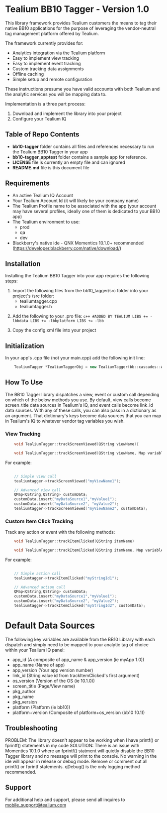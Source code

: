 Tealium BB10 Tagger - Version 1.0
=================================

This library framework provides Tealium customers the means to tag their native BB10 applications for the purpose of leveraging the vendor-neutral tag management platform offered by Tealium.  

The framework currently provides for:
- Analytics integration via the Tealium platform
- Easy to implement view tracking
- Easy to implement event tracking
- Custom tracking data assignments
- Offline caching
- Simple setup and remote configuration


These instructions presume you have valid accounts with both Tealium and the analytic services you will be mapping data to.

Implementation is a three part process:
1. Download and implement the library into your project
2. Configure your Tealium IQ


Table of Repo Contents
----------------------
- **bb10-tagger** folder contains all files and references necessary to run the Tealium BB10 Tagger in your app
- **bb10-tagger_apptest** folder contains a sample app for reference.
- **LICENSE** file is currently an empty file and can ignored
- **README.md** file is this document file


Requirements
--------------------
- An active Tealium IQ Account
- Your Tealium Account Id (it will likely be your company name)
- The Tealium Profile name to be associated with the app (your account may have several profiles, ideally one of them is dedicated to your BB10 app)
- The Tealium environment to use:
  - prod
  - qa
  - dev
- Blackberry's native ide - QNX Momentics 10.1.0+ recommended (https://developer.blackberry.com/native/download/)


Installation
------------
Installing the Tealium BB10 Tagger into your app requires the following steps:

  1. Import the following files from the bb10_tagger/src folder into your project's /src folder:
      - tealiumtagger.cpp
      - tealiumtagger.h
      <p></p>
  2. Add the following to your .pro file:
	```c++
	#ADDED BY TEALIUM
	LIBS += -lbbdata
	LIBS += -lbbplatform
	LIBS += -lbb
	```
	<p></p>
  3. Copy the config.xml file into your project


Initialization
--------------
In your app's .cpp file (not your main.cpp) add the following init line:
```c++
    TealiumTagger *TealiumTaggerObj = new TealiumTagger(bb::cascades::Application::instance(), "yourAccountName", "yourProfile", "yourTargetEnvironment");
```

How To Use
----------
The BB10 Tagger library dispatches a view, event or custom call depending on which of the below methods you use.  By default, view calls become screen_title data sources in Tealium's IQ, and event calls become link_id data sources. With any of these calls, you can also pass in a dictionary as an argument.  That dictionary's keys become data sources that you can map in Tealium's IQ to whatever vendor tag variables you wish.

### View Tracking

```c++
	void TealiumTagger::trackScreenViewed(QString viewName){

	void TealiumTagger::trackScreenViewed(QString viewName, Map variables){
```

For example:
```c++
 	
 	// Simple view call
 	tealiumtagger->trackScreenViewed("myViewName1");

 	// Advanced view call
 	QMap<QString,QString> customData;
    customData.insert("myDataSource1","myValue1");
    customData.insert("myDataSource2", "myValue2");
    tealiumtagger->trackScreenViewed("myViewName2", customData);

```

### Custom Item Click Tracking
Track any action or event with the following methods:

```c++
	void TealiumTagger::trackItemClicked(QString itemName)

	void TealiumTagger::trackItemClicked(QString itemName, Map variables){
```

For example:
```c++
 	
 	// Simple action call
 	tealiumtagger->trackItemClicked("myStringId1");

 	// Advanced action call
 	QMap<QString,QString> customData;
    customData.insert("myDataSource1","myValue1");
    customData.insert("myDataSource2", "myValue2");
    tealiumtagger->trackItemClicked("myStringId2", customData);

```

Default Data Sources
====================
The following key variables are available from the BB10 Library with each dispatch and simply need to be mapped to your analytic tag of choice within your Tealium IQ panel:

- app_id            (A composite of app_name & app_version (ie myApp 1.0))
- app_name          (Name of app)
- app_version       (Your app version number)
- link_id           (String value id from trackItemClicked's first argument)
- os_version        (Version of the OS (ie 10.1.0))
- screen_title      (Page/View name)
- pkg_author
- pkg_name
- pkg_version
- platform          (Platform (ie bb10))
- platform+version  (Composite of platform+os_version (bb10 10.1))


Troubleshooting
---------------
 
PROBLEM: The library doesn't appear to be working when I have printf() or fprintf() statements in my code
SOLUTION: There is an issue with Momentics 10.1.0 where an fprintf() statment will quietly disable the BB10 Tagger library and no message will print to the console.  No warning in the ide will appear in release or debug mode. Remove or comment out all printf() or fprintf statements.  qDebug() is the only logging method recommended.



Support
-------

For additional help and support, please send all inquires to mobile_support@tealium.com

